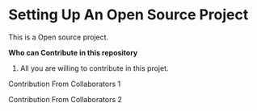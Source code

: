 # Setting Up An Open Source Project


This is a Open source project. 

**Who can Contribute in this repository**
1. All you are willing to contribute in this projet.


Contribution From Collaborators 1

Contribution From Collaborators 2
